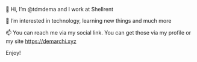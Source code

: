 👋 Hi, I’m @tdmdema and I work at Shellrent

👀 I’m interested in technology, learning new things and much more

📫 You can reach me via my social link. You can get those via my profile or my site https://demarchi.xyz

Enjoy!

<!---
tdmdema/tdmdema is a ✨ special ✨ repository because its `README.md` (this file) appears on your GitHub profile.
You can click the Preview link to take a look at your changes.
--->
